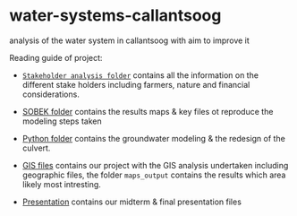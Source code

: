 # water-systems-callantsoog
analysis of the water system in callantsoog with aim to improve it

Reading guide of project:

- [`Stakeholder analysis folder`](https://github.com/Daafip/water-systems-callantsoog/tree/main/Stakeholders) contains all the information on the different stake holders including farmers, nature and financial considerations.
- [SOBEK folder](https://github.com/Daafip/water-systems-callantsoog/tree/main/sobek) contains the results maps & key files ot  reproduce the modeling steps taken
- [Python folder](https://github.com/Daafip/water-systems-callantsoog/tree/main/Python) contains the groundwater modeling & the redesign of the culvert. 
- [GIS files](https://github.com/Daafip/water-systems-callantsoog/tree/main/GIS%20files) contains our project with the GIS analysis undertaken including geographic files, the folder `maps_output` contains the results which area likely most intresting.

- [Presentation](https://github.com/Daafip/water-systems-callantsoog/tree/main/Presentation) contains our midterm & final presentation files